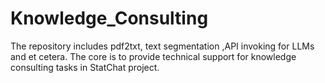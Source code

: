 # Knowledge_Consulting
The repository includes pdf2txt, text segmentation ,API invoking for LLMs and et cetera. The core is to provide technical support for knowledge consulting tasks in StatChat project.

